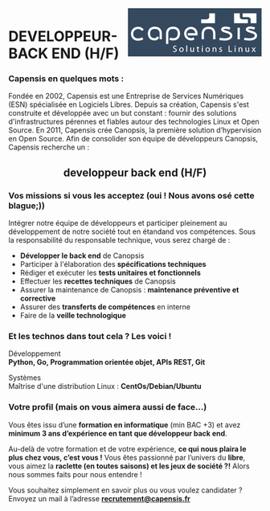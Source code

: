 <img alt="Logo Capensis" src="logo%20Capensis.png" align="right" />


# DEVELOPPEUR-BACK END (H/F)

### Capensis en quelques mots : 

Fondée en 2002, Capensis est une Entreprise de Services Numériques (ESN) spécialisée en Logiciels Libres. Depuis sa création, Capensis s'est construite et développée avec un but constant : fournir des solutions d'infrastructures pérennes et fiables autour des technologies Linux et Open Source. En 2011, Capensis  crée  Canopsis, la première solution d’hypervision en Open Source.  Afin de consolider son équipe de développeurs Canopsis, Capensis recherche un :  

<h2 align="center"> developpeur back end (H/F)</h2>
 
### Vos missions si vous les acceptez (oui ! Nous avons osé cette blague;))

Intégrer notre équipe de développeurs et participer pleinement au développement de notre société tout en étandand vos compétences. Sous la responsabilité du responsable technique, vous serez chargé de : 

* **Développer le back end** de Canopsis
* Participer à l'élaboration des **spécifications techniques**
* Rédiger et exécuter les **tests unitaires et fonctionnels** 
* Effectuer les **recettes techniques** de Canopsis
* Assurer la maintenance de Canopsis : **maintenance préventive et corrective**
* Assurer des **transferts de compétences** en interne
* Faire de la **veille technologique** 
      
### Et les technos dans tout cela ? Les voici ! 

Développement <br/> 
 **Python, Go, Programmation orientée objet, APIs REST, Git**<br/>

Systèmes <br/>
Maîtrise d'une distribution Linux : **CentOs/Debian/Ubuntu** <br/>


### Votre profil (mais on vous aimera aussi de face...) 

Vous êtes issu d’une **formation en informatique** (min BAC +3) et avez **minimum 3 ans d’expérience en tant que développeur back end**. 

Au-delà de votre formation et de votre expérience, **ce qui nous plaira le plus chez vous, c’est vous !** Vous êtes passionné par l’univers du **libre**, vous aimez la **raclette (en toutes saisons) et les jeux de société ?!** Alors nous sommes faits pour nous entendre ! 


Vous souhaitez simplement en savoir plus ou vous voulez candidater ? Envoyez un mail à l’adresse **recrutement@capensis.fr**

